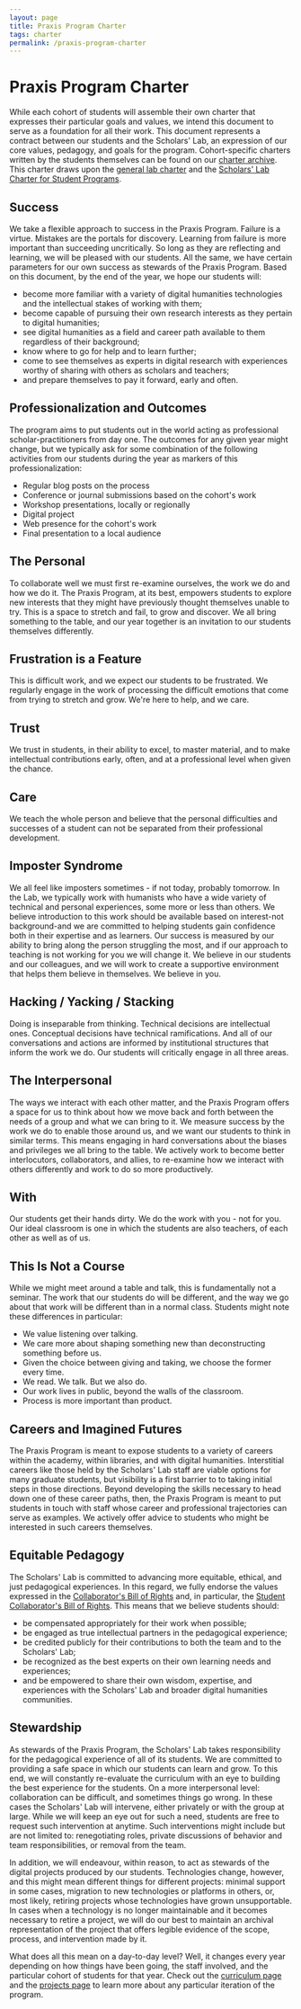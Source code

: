```yaml
---
layout: page
title: Praxis Program Charter
tags: charter
permalink: /praxis-program-charter
---
```


# Praxis Program Charter

While each cohort of students will assemble their own charter that expresses their particular goals and values, we intend this document to serve as a foundation for all their work. This document represents a contract between our students and the Scholars' Lab, an expression of our core values, pedagogy, and goals for the program. Cohort-specific charters written by the students themselves can be found on our [charter archive](/charter). This charter draws upon the [general lab charter](http://scholarslab.org/about/charter) and the [Scholars' Lab Charter for Student Programs](/student-programs-charter).

## Success

We take a flexible approach to success in the Praxis Program. Failure is a virtue. Mistakes are the portals for discovery. Learning from failure is more important than succeeding uncritically. So long as they are reflecting and learning, we will be pleased with our students. All the same, we have certain parameters for our own success as stewards of the Praxis Program. Based on this document, by the end of the year, we hope our students will:

* become more familiar with a variety of digital humanities technologies and the intellectual stakes of working with them;
* become capable of pursuing their own research interests as they pertain to digital humanities;
* see digital humanities as a field and career path available to them regardless of their background;
* know where to go for help and to learn further;
* come to see themselves as experts in digital research with experiences worthy of sharing with others as scholars and teachers;
* and prepare themselves to pay it forward, early and often.

## Professionalization and Outcomes

The program aims to put students out in the world acting as professional scholar-practitioners from day one. The outcomes for any given year might change, but we typically ask for some combination of the following activities from our students during the year as markers of this professionalization:

* Regular blog posts on the process
* Conference or journal submissions based on the cohort's work
* Workshop presentations, locally or regionally
* Digital project
* Web presence for the cohort's work
* Final presentation to a local audience

## The Personal

To collaborate well we must first re-examine ourselves, the work we do and how we do it. The Praxis Program, at its best, empowers students to explore new interests that they might have previously thought themselves unable to try. This is a space to stretch and fail, to grow and discover. We all bring something to the table, and our year together is an invitation to our students themselves differently.

## Frustration is a Feature

This is difficult work, and we expect our students to be frustrated. We regularly engage in the work of processing the difficult emotions that come from trying to stretch and grow. We're here to help, and we care.

## Trust

We trust in students, in their ability to excel, to master material, and to make intellectual contributions early, often, and at a professional level when given the chance. 

## Care 

We teach the whole person and believe that the personal difficulties and successes of a student can not be separated from their professional development.

## Imposter Syndrome

We all feel like imposters sometimes - if not today, probably tomorrow. In the Lab, we typically work with humanists who have a wide variety of technical and personal experiences, some more or less than others. We believe introduction to this work should be available based on interest-not background-and we are committed to helping students gain confidence both in their expertise and as learners. Our success is measured by our ability to bring along the person struggling the most, and if our approach to teaching is not working for you we will change it. We believe in our students and our colleagues, and we will work to create a supportive environment that helps them believe in themselves. We believe in you.

## Hacking / Yacking / Stacking

Doing is inseparable from thinking. Technical decisions are intellectual ones. Conceptual decisions have technical ramifications. And all of our conversations and actions are informed by institutional structures that inform the work we do. Our students will critically engage in all three areas.

## The Interpersonal

The ways we interact with each other matter, and the Praxis Program offers a space for us to think about how we move back and forth between the needs of a group and what we can bring to it. We measure success by the work we do to enable those around us, and we want our students to think in similar terms. This means engaging in hard conversations about the biases and privileges we all bring to the table. We actively work to become better interlocutors, collaborators, and allies, to re-examine how we interact with others differently and work to do so more productively.

## With

Our students get their hands dirty. We do the work with you - not for you. Our ideal classroom is one in which the students are also teachers, of each other as well as of us.

## This Is Not a Course

While we might meet around a table and talk, this is fundamentally not a seminar. The work that our students do will be different, and the way we go about that work will be different than in a normal class. Students might note these differences in particular:

* We value listening over talking.
* We care more about shaping something new than deconstructing something before us.
* Given the choice between giving and taking, we choose the former every time.
* We read. We talk. But we also do.
* Our work lives in public, beyond the walls of the classroom.
* Process is more important than product.

## Careers and Imagined Futures

The Praxis Program is meant to expose students to a variety of careers within the academy, within libraries, and with digital humanities. Interstitial careers like those held by the Scholars' Lab staff are viable options for many graduate students, but visibility is a first barrier to to taking initial steps in those directions. Beyond developing the skills necessary to head down one of these career paths, then, the Praxis Program is meant to put students in touch with staff whose career and professional trajectories can serve as examples. We actively offer advice to students who might be interested in such careers themselves.

## Equitable Pedagogy

The Scholars' Lab is committed to advancing more equitable, ethical, and just pedagogical experiences. In this regard, we fully endorse the values expressed in the [Collaborator's Bill of Rights](http://mcpress.media-commons.org/offthetracks/part-one-models-for-collaboration-career-paths-acquiring-institutional-support-and-transformation-in-the-field/a-collaboration/collaborators%E2%80%99-bill-of-rights/) and, in particular, the [Student Collaborator's Bill of Rights](http://cdh.ucla.edu/news/a-student-collaborators-bill-of-rights/). This means that we believe students should:

* be compensated appropriately for their work when possible;
* be engaged as true intellectual partners in the pedagogical experience;
* be credited publicly for their contributions to both the team and to the Scholars' Lab;
* be recognized as the best experts on their own learning needs and experiences;
* and be empowered to share their own wisdom, expertise, and experiences with the Scholars' Lab and broader digital humanities communities.

## Stewardship

As stewards of the Praxis Program, the Scholars' Lab takes responsibility for the pedagogical experience of all of its students. We are committed to providing a safe space in which our students can learn and grow. To this end, we will constantly re-evaluate the curriculum with an eye to building the best experience for the students. On a more interpersonal level: collaboration can be difficult, and sometimes things go wrong. In these cases the Scholars' Lab will intervene, either privately or with the group at large. While we will keep an eye out for such a need, students are free to request such intervention at anytime. Such interventions might include but are not limited to: renegotiating roles, private discussions of behavior and team responsibilities, or removal from the team. 

In addition, we will endeavour, within reason, to act as stewards of the digital projects produced by our students. Technologies change, however, and this might mean different things for different projects: minimal support in some cases, migration to new technologies or platforms in others, or, most likely, retiring projects whose technologies have grown unsupportable. In cases when a technology is no longer maintainable and it becomes necessary to retire a project, we will do our best to maintain an archival representation of the project that offers legible evidence of the scope, process, and intervention made by it.

What does all this mean on a day-to-day level? Well, it changes every year depending on how things have been going, the staff involved, and the particular cohort of students for that year. Check out the [curriculum page](/curriculum) and the [projects page](/projects) to learn more about any particular iteration of the program.


